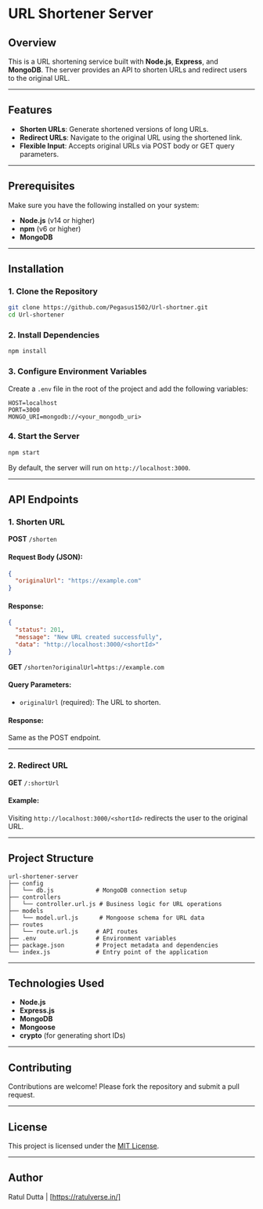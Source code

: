 # URL Shortener Server

## Overview

This is a URL shortening service built with **Node.js**, **Express**, and **MongoDB**. The server provides an API to shorten URLs and redirect users to the original URL.

---

## Features

- **Shorten URLs**: Generate shortened versions of long URLs.
- **Redirect URLs**: Navigate to the original URL using the shortened link.
- **Flexible Input**: Accepts original URLs via POST body or GET query parameters.

---

## Prerequisites

Make sure you have the following installed on your system:

- **Node.js** (v14 or higher)
- **npm** (v6 or higher)
- **MongoDB**

---

## Installation

### 1. Clone the Repository

```bash
git clone https://github.com/Pegasus1502/Url-shortner.git
cd Url-shortener
```

### 2. Install Dependencies

```bash
npm install
```

### 3. Configure Environment Variables

Create a `.env` file in the root of the project and add the following variables:

```env
HOST=localhost
PORT=3000
MONGO_URI=mongodb://<your_mongodb_uri>
```

### 4. Start the Server

```bash
npm start
```

By default, the server will run on `http://localhost:3000`.

---

## API Endpoints

### 1. **Shorten URL**

**POST** `/shorten`

#### Request Body (JSON):

```json
{
  "originalUrl": "https://example.com"
}
```

#### Response:

```json
{
  "status": 201,
  "message": "New URL created successfully",
  "data": "http://localhost:3000/<shortId>"
}
```

**GET** `/shorten?originalUrl=https://example.com`

#### Query Parameters:

- `originalUrl` (required): The URL to shorten.

#### Response:

Same as the POST endpoint.

---

### 2. **Redirect URL**

**GET** `/:shortUrl`

#### Example:

Visiting `http://localhost:3000/<shortId>` redirects the user to the original URL.

---

## Project Structure

```
url-shortener-server
├── config
│   └── db.js            # MongoDB connection setup
├── controllers
│   └── controller.url.js # Business logic for URL operations
├── models
│   └── model.url.js      # Mongoose schema for URL data
├── routes
│   └── route.url.js     # API routes
├── .env                 # Environment variables
├── package.json         # Project metadata and dependencies
└── index.js             # Entry point of the application
```

---

## Technologies Used

- **Node.js**
- **Express.js**
- **MongoDB**
- **Mongoose**
- **crypto** (for generating short IDs)

---

## Contributing

Contributions are welcome! Please fork the repository and submit a pull request.

---

## License

This project is licensed under the [MIT License](LICENSE).

---

## Author

Ratul Dutta | [https://ratulverse.in/]
